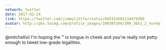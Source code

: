 ```yaml
---
network: twitter
date: 2017-03-24
link: https://twitter.com/jimmylittle/status/845414501134479360
avatar: http://pbs.twimg.com/profile_images/280307260/IMG_3651_2_normal.jpg
---
```


@mitchellvii I'm hoping the ™ is tongue in cheek and you're really not petty enough to tweet low-grade legalities.
